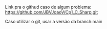 Link pra o githud caso de algum problema:
https://github.com/JBVJoaoV/Cp1_C_Sharp.git

Caso utilizar o git, usar a versão da branch main

